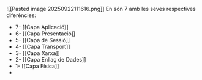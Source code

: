 ![[Pasted image 20250922111616.png]]
En són 7 amb les seves respectives diferències:
- 7- [[Capa Aplicació]]
- 6- [[Capa Presentació]]
- 5- [[Capa de Sessió]]
- 4- [[Capa Transport]]
- 3- [[Capa Xarxa]]
- 2- [[Capa Enllaç de Dades]]
- 1- [[Capa Física]]
- 